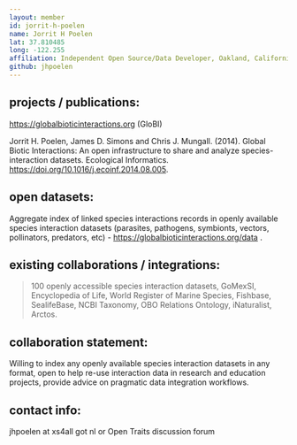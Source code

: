 ```yaml
---
layout: member
id: jorrit-h-poelen
name: Jorrit H Poelen
lat: 37.810485
long: -122.255
affiliation: Independent Open Source/Data Developer, Oakland, California, United States
github: jhpoelen
---
```


## projects / publications:

https://globalbioticinteractions.org (GloBI)

Jorrit H. Poelen, James D. Simons and Chris J. Mungall. (2014). Global Biotic Interactions: An open infrastructure to share and analyze species-interaction datasets. Ecological Informatics. https://doi.org/10.1016/j.ecoinf.2014.08.005.

## open datasets:
Aggregate index of linked species interactions records in openly available species interaction datasets (parasites, pathogens, symbionts, vectors, pollinators, predators, etc) - https://globalbioticinteractions.org/data .

## existing collaborations / integrations:
>100 openly accessible species interaction datasets, GoMexSI, Encyclopedia of Life, World Register of Marine Species, Fishbase, SealifeBase, NCBI Taxonomy, OBO Relations Ontology, iNaturalist, Arctos.

## collaboration statement:
Willing to index any openly available species interaction datasets in any format, open to help re-use interaction data in research and education projects, provide advice on pragmatic data integration workflows.

## contact info:
jhpoelen at xs4all got nl or Open Traits discussion forum 
